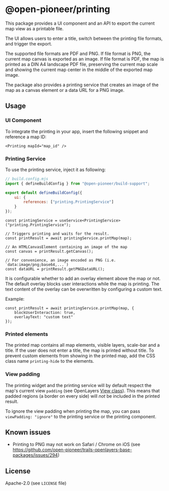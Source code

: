 # @open-pioneer/printing

This package provides a UI component and an API to export the current map view as a printable file.

The UI allows users to enter a title, switch between the printing file formats, and trigger the export.

The supported file formats are PDF and PNG.
If file format is PNG, the current map canvas is exported as an image.
If file format is PDF, the map is printed as a DIN A4 landscape PDF file, preserving the current map scale and showing the current map center in the middle of the exported map image.

The package also provides a printing service that creates an image of the map as a canvas element or a data URL for a PNG image.

## Usage

### UI Component

To integrate the printing in your app, insert the following snippet and reference a map ID:

```tsx
<Printing mapId="map_id" />
```

### Printing Service

To use the printing service, inject it as following:

```js
// build.config.mjs
import { defineBuildConfig } from "@open-pioneer/build-support";

export default defineBuildConfig({
    ui: {
        references: ["printing.PrintingService"]
    }
});
```

```tsx
const printingService = useService<PrintingService>("printing.PrintingService");

// Triggers printing and waits for the result.
const printResult = await printingService.printMap(map);

// An HTMLCanvasElement containing an image of the map
const canvas = printResult.getCanvas();

// For convenience, an image encoded as PNG (i.e. `data:image/png;base64,...`)
const dataURL = printResult.getPNGDataURL();
```

It is configurable whether to add an overlay element above the map or not.
The default overlay blocks user interactions while the map is printing.
The text content of the overlay can be overwritten by configuring a custom text.

Example:

```tsx
const printResult = await printingService.printMap(map, {
    blockUserInteraction: true,
    overlayText: "custom text"
});
```

### Printed elements

The printed map contains all map elements, visible layers, scale-bar and a title. If the user does not enter a title, the map is printed without title.
To prevent custom elements from showing in the printed map, add the CSS class name `printing-hide` to the elements.

### View padding

The printing widget and the printing service will by default respect the map's current view `padding` (see OpenLayers [View class](https://openlayers.org/en/latest/apidoc/module-ol_View-View.html)).
This means that padded regions (a border on every side) will _not_ be included in the printed result.

To ignore the view padding when printing the map, you can pass `viewPadding: "ignore"` to the printing service or the printing component.

## Known issues

- Printing to PNG may not work on Safari / Chrome on iOS (see <https://github.com/open-pioneer/trails-openlayers-base-packages/issues/294>)

## License

Apache-2.0 (see `LICENSE` file)
